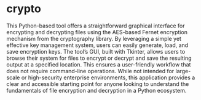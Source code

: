 # crypto
This Python-based tool offers a straightforward graphical interface for encrypting and decrypting files using the AES-based Fernet encryption mechanism from the cryptography library. By leveraging a simple yet effective key management system, users can easily generate, load, and save encryption keys. The tool’s GUI, built with Tkinter, allows users to browse their system for files to encrypt or decrypt and save the resulting output at a specified location. This ensures a user-friendly workflow that does not require command-line operations. While not intended for large-scale or high-security enterprise environments, this application provides a clear and accessible starting point for anyone looking to understand the fundamentals of file encryption and decryption in a Python ecosystem.
